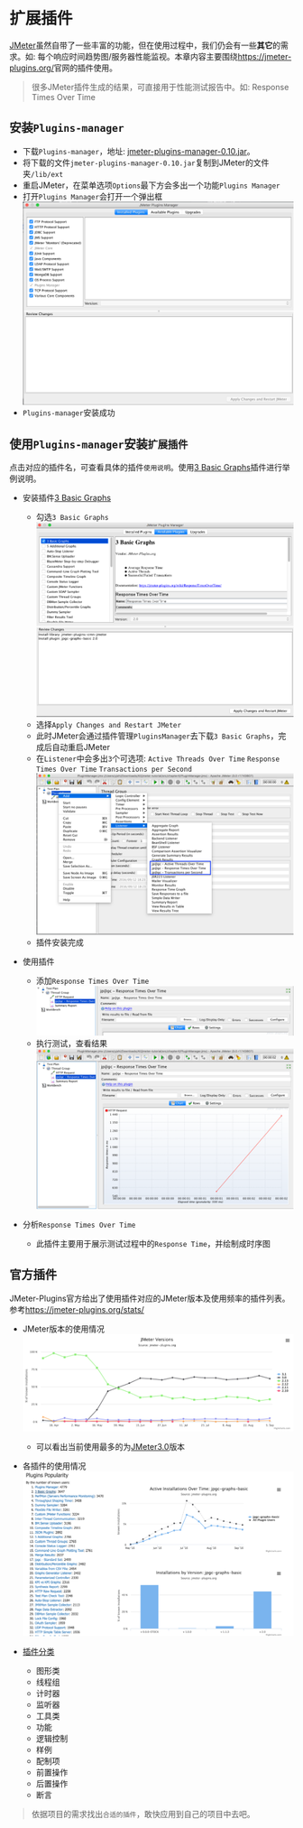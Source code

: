 # 扩展插件

[JMeter](http://jmeter.apache.org/)虽然自带了一些丰富的功能，但在使用过程中，我们仍会有一些**其它**的需求。如: 每个响应时间趋势图/服务器性能监视。本章内容主要围绕<https://jmeter-plugins.org/>官网的插件使用。

> 很多JMeter插件生成的结果，可直接用于性能测试报告中。如: Response Times Over Time

## 安装`Plugins-manager`

- 下载`Plugins-manager`，地址: [jmeter-plugins-manager-0.10.jar](https://repo1.maven.org/maven2/kg/apc/jmeter-plugins-manager/0.10/jmeter-plugins-manager-0.10.jar)。
- 将下载的文件`jmeter-plugins-manager-0.10.jar`复制到JMeter的文件夹`/lib/ext`
- 重启JMeter，在菜单选项`Options`最下方会多出一个功能`Plugins Manager`
- 打开`Plugins Manager`会打开一个弹出框 ![](../img/PluginsManager.png)
- `Plugins-manager`安装成功

## 使用`Plugins-manager`安装`扩展插件`

点击对应的插件名，可查看具体的插件`使用说明`。使用[3 Basic Graphs](https://jmeter-plugins.org/wiki/ResponseTimesOverTime/)插件进行举例说明。

- 安装插件[3 Basic Graphs](https://jmeter-plugins.org/wiki/ResponseTimesOverTime/)

  - 勾选`3 Basic Graphs` ![](../img/PluginsManager-Sample1.png)
  - 选择`Apply Changes and Restart JMeter`
  - 此时JMeter会通过插件管理`PluginsManager`去下载`3 Basic Graphs`，完成后自动重启JMeter
  - 在`Listener`中会多出`3`个可选项: `Active Threads Over Time` `Response Times Over Time` `Transactions per Second` ![](../img/PluginsManager-Sample2.png)
  - 插件安装完成

- 使用插件

  - 添加`Response Times Over Time` ![](../img/PluginsManager-Sample3.png)
  - 执行测试，查看结果 ![](../img/PluginsManager-Sample4.png)

- 分析`Response Times Over Time`

  - 此插件主要用于展示测试过程中的`Response Time`，并绘制成时序图

## 官方插件

JMeter-Plugins官方给出了使用插件对应的JMeter版本及使用频率的插件列表。参考<https://jmeter-plugins.org/stats/>

- JMeter版本的使用情况 ![](../img/PluginsManager-Use.png)

  - 可以看出当前使用最多的为[JMeter3.0](http://jmeter.apache.org/changes.html)版本

- 各插件的使用情况 ![](../img/PluginsManager-Popularity.png)

- [插件分类](https://jmeter-plugins.org/wiki/Start/)

  - 图形类
  - 线程组
  - 计时器
  - 监听器
  - 工具类
  - 功能
  - 逻辑控制
  - 样例
  - 配制项
  - 前置操作
  - 后置操作
  - 断言

> 依据项目的需求找出`合适的插件`，敢快应用到自己的项目中去吧。
